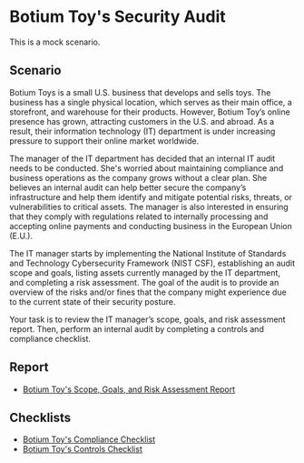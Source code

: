 # Botium Toy's Security Audit

This is a mock scenario.

<h2>Scenario</h2>
Botium Toys is a small U.S. business that develops and sells toys. The business has a single physical location, which serves as their main office, a storefront, and warehouse for their products. However, Botium Toy’s online presence has grown, attracting customers in the U.S. and abroad. As a result, their information technology (IT) department is under increasing pressure to support their online market worldwide. 

The manager of the IT department has decided that an internal IT audit needs to be conducted. She's worried about maintaining compliance and business operations as the company grows without a clear plan. She believes an internal audit can help better secure the company’s infrastructure and help them identify and mitigate potential risks, threats, or vulnerabilities to critical assets. The manager is also interested in ensuring that they comply with regulations related to internally processing and accepting online payments and conducting business in the European Union (E.U.).   

The IT manager starts by implementing the National Institute of Standards and Technology Cybersecurity Framework (NIST CSF), establishing an audit scope and goals, listing assets currently managed by the IT department, and completing a risk assessment. The goal of the audit is to provide an overview of the risks and/or fines that the company might experience due to the current state of their security posture.

Your task is to review the IT manager’s scope, goals, and risk assessment report. Then, perform an internal audit by completing a controls and compliance checklist. 

<h2>Report</h2>

- [Botium Toy's Scope, Goals, and Risk Assessment Report](https://github.com/DigitalWatchmen/Botium-Toys/blob/main/Botium%20Toy's%20Scope%2C%20Goals%2C%20and%20Risk%20Assessment%20Report.pdf)

<h2>Checklists</h2>

- [Botium Toy's Compliance Checklist](https://github.com/DigitalWatchmen/Botium-Toys/blob/main/Botium%20Toy's%20Compliance%20Checklist.pdf)
- [Botium Toy's Controls Checklist](https://github.com/DigitalWatchmen/Botium-Toys/blob/main/Botium%20Toy's%20Controls%20Checklist.pdf)

